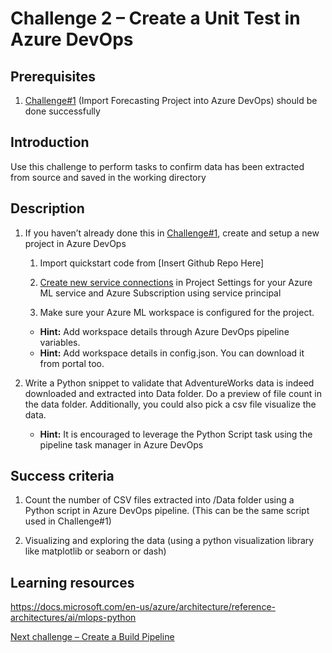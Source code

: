 # Challenge 2 – Create a Unit Test in Azure DevOps

## Prerequisites

1.  [Challenge\#1](01-TimeSeriesForecasting.md) (Import Forecasting Project into Azure DevOps)
    should be done successfully

## Introduction

Use this challenge to perform tasks to confirm data has been extracted from
source and saved in the working directory

## Description

1.  If you haven’t already done this in
    [Challenge\#1](01-TimeSeriesForecasting.md), create and setup a new project
    in Azure DevOps

    1.  Import quickstart code from [Insert Github Repo Here]

    2.  [Create new service connections](https://docs.microsoft.com/en-us/azure/devops/pipelines/library/service-endpoints?view=azure-devops&tabs=yaml) in Project Settings for your Azure ML service and Azure Subscription using service
        principal

    3.  Make sure your Azure ML workspace is configured for the project.  
       - **Hint:** Add workspace details through Azure DevOps pipeline variables.
       - **Hint:** Add workspace details in config.json. You can download it from portal too.

2.  Write a Python snippet to validate that AdventureWorks data is indeed downloaded and extracted into Data folder. Do a preview of file count in the data folder. Additionally, you could also pick a csv file visualize the data.
    - **Hint:** It is encouraged to leverage the Python Script task using the pipeline task manager in Azure DevOps

## Success criteria

1.  Count the number of CSV files extracted into /Data folder using a Python script in Azure DevOps pipeline. (This can be the same script used in Challenge#1)
    
2.  Visualizing and exploring the data (using a python visualization library like matplotlib or seaborn or dash)

## Learning resources

<https://docs.microsoft.com/en-us/azure/architecture/reference-architectures/ai/mlops-python>

[Next challenge – Create a Build Pipeline](03-BuildPipeline.md)

